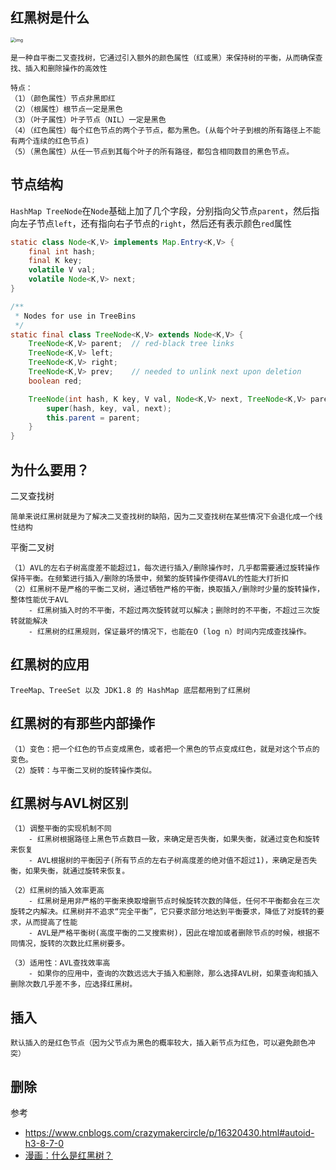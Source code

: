 ## 红黑树是什么

<img src="https://cdn.jsdelivr.net/gh/iamk123/typora@main/uPic/2023/09/08/155849169415992916941599291506UJNHQ-20200901114718174.png" alt="img" style="zoom:50%;" />

```
是一种自平衡二叉查找树，它通过引入额外的颜色属性（红或黑）来保持树的平衡，从而确保查找、插入和删除操作的高效性

特点：
（1）（颜色属性）节点非黑即红
（2）（根属性）根节点一定是黑色
（3）（叶子属性）叶子节点（NIL）一定是黑色
（4）（红色属性）每个红色节点的两个子节点，都为黑色。(从每个叶子到根的所有路径上不能有两个连续的红色节点)
（5）（黑色属性）从任一节点到其每个叶子的所有路径，都包含相同数目的黑色节点。
```

## 节点结构

`HashMap TreeNode`在`Node`基础上加了几个字段，分别指向父节点`parent`，然后指向左子节点`left`，还有指向右子节点的`right`，然后还有表示颜色`red`属性

```java
static class Node<K,V> implements Map.Entry<K,V> {
    final int hash;
    final K key;
    volatile V val;
    volatile Node<K,V> next;
}

/**
 * Nodes for use in TreeBins
 */
static final class TreeNode<K,V> extends Node<K,V> {
    TreeNode<K,V> parent;  // red-black tree links
    TreeNode<K,V> left;
    TreeNode<K,V> right;
    TreeNode<K,V> prev;    // needed to unlink next upon deletion
    boolean red;

    TreeNode(int hash, K key, V val, Node<K,V> next, TreeNode<K,V> parent) {
        super(hash, key, val, next);
        this.parent = parent;
    }
}
```



## 为什么要用？

二叉查找树

```
简单来说红黑树就是为了解决二叉查找树的缺陷，因为二叉查找树在某些情况下会退化成一个线性结构
```

平衡二叉树

```
（1）AVL的左右子树高度差不能超过1，每次进行插入/删除操作时，几乎都需要通过旋转操作保持平衡。在频繁进行插入/删除的场景中，频繁的旋转操作使得AVL的性能大打折扣
（2）红黑树不是严格的平衡二叉树，通过牺牲严格的平衡，换取插入/删除时少量的旋转操作，整体性能优于AVL
	- 红黑树插入时的不平衡，不超过两次旋转就可以解决；删除时的不平衡，不超过三次旋转就能解决
	- 红黑树的红黑规则，保证最坏的情况下，也能在O (log n）时间内完成查找操作。
```

## 红黑树的应用

```
TreeMap、TreeSet 以及 JDK1.8 的 HashMap 底层都用到了红黑树
```

## 红黑树的有那些内部操作

```
（1）变色：把一个红色的节点变成黑色，或者把一个黑色的节点变成红色，就是对这个节点的变色。
（2）旋转：与平衡二叉树的旋转操作类似。
```

## 红黑树与AVL树区别

```
（1）调整平衡的实现机制不同
	- 红黑树根据路径上黑色节点数目一致，来确定是否失衡，如果失衡，就通过变色和旋转来恢复
	- AVL根据树的平衡因子(所有节点的左右子树高度差的绝对值不超过1)，来确定是否失衡，如果失衡，就通过旋转来恢复。

（2）红黑树的插入效率更高
	- 红黑树是用非严格的平衡来换取增删节点时候旋转次数的降低，任何不平衡都会在三次旋转之内解决。红黑树并不追求“完全平衡”，它只要求部分地达到平衡要求，降低了对旋转的要求，从而提高了性能
	- AVL是严格平衡树(高度平衡的二叉搜索树)，因此在增加或者删除节点的时候，根据不同情况，旋转的次数比红黑树要多。
	
（3）适用性：AVL查找效率高
	- 如果你的应用中，查询的次数远远大于插入和删除，那么选择AVL树，如果查询和插入删除次数几乎差不多，应选择红黑树。
```



## 插入

```
默认插入的是红色节点（因为父节点为黑色的概率较大，插入新节点为红色，可以避免颜色冲突）
```



## 删除



参考

-   https://www.cnblogs.com/crazymakercircle/p/16320430.html#autoid-h3-8-7-0
-   [漫画：什么是红黑树？](https://juejin.cn/post/6844903519632228365#comment)